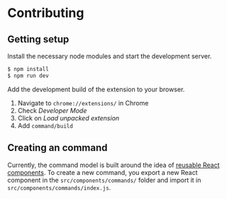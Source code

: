 # Contributing

## Getting setup

Install the necessary node modules and start the development server.

```bash
$ npm install
$ npm run dev
```

Add the development build of the extension to your browser.

1. Navigate to `chrome://extensions/` in Chrome
2. Check *Developer Mode*
3. Click on *Load unpacked extension*
4. Add `command/build`

## Creating an command

Currently, the command model is built around the idea of [reusable React components](https://facebook.github.io/react/docs/reusable-components.html). To create a new command, you export a new React component in the `src/components/commands/` folder and import it in `src/components/commands/index.js`.
